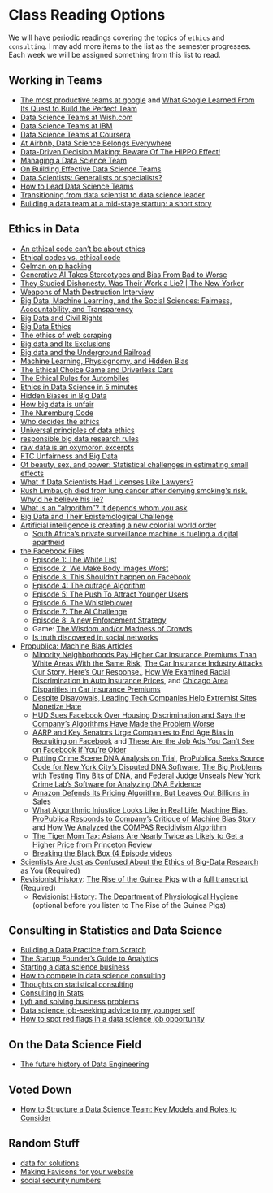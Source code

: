 # Class Reading Options

We will have periodic readings covering the topics of `ethics` and `consulting`.  I may add more items to the list as the semester progresses.  Each week we will be assigned something from this list to read.

## Working in Teams

- [The most productive teams at google](https://www.inc.com/leigh-buchanan/most-productive-teams-at-google.html) and [What Google Learned From Its Quest to Build the Perfect Team](https://www.nytimes.com/2016/02/28/magazine/what-google-learned-from-its-quest-to-build-the-perfect-team.html)
- [Data Science Teams at Wish.com](https://medium.com/wish-engineering/scaling-analytics-at-wish-619eacb97d16)
- [Data Science Teams at IBM](https://venturebeat.com/2017/12/22/how-ibm-builds-an-effective-data-science-team/)
- [Data Science Teams at Coursera](https://towardsdatascience.com/what-is-the-most-effective-way-to-structure-a-data-science-team-498041b88dae)
- [At Airbnb, Data Science Belongs Everywhere](https://medium.com/airbnb-engineering/at-airbnb-data-science-belongs-everywhere-917250c6beba)
- [Data-Driven Decision Making: Beware Of The HIPPO Effect!](https://www.forbes.com/sites/bernardmarr/2017/10/26/data-driven-decision-making-beware-of-the-hippo-effect/#9d6ba1f80f9f)
- [Managing a Data Science Team](https://hbr.org/2018/10/managing-a-data-science-team)
- [On Building Effective Data Science Teams](https://www.kdnuggets.com/2019/03/building-effective-data-science-teams.html)
- [Data Scientists: Generalists or specialists?](https://www.oreilly.com/content/data-scientists-generalists-or-specialists/)
- [How to Lead Data Science Teams](https://www.datascience-pm.com/how-to-lead-data-science-teams/)
- [Transitioning from data scientist to data science leader](https://blog.insightdatascience.com/transitioning-from-data-scientist-to-data-science-leader-9b4480f7d865)
- [Building a data team at a mid-stage startup: a short story](https://erikbern.com/2021/07/07/the-data-team-a-short-story.html)

## Ethics in Data 

- [An ethical code can’t be about ethics](https://towardsdatascience.com/an-ethical-code-cant-be-about-ethics-66acaea6f16f)
- [Ethical codes vs. ethical code](https://towardsdatascience.com/ethical-codes-vs-ethical-code-fea118987a5)
- [Gelman on p hacking](https://www.americanscientist.org/article/the-statistical-crisis-in-science)
- [Generative AI Takes Stereotypes and Bias From Bad to Worse](https://www.bloomberg.com/graphics/2023-generative-ai-bias/)
- [They Studied Dishonesty. Was Their Work a Lie? | The New Yorker](https://www.newyorker.com/magazine/2023/10/09/they-studied-dishonesty-was-their-work-a-lie)
- [Weapons of Math Destruction Interview](https://qz.com/819245/data-scientist-cathy-oneil-on-the-cold-destructiveness-of-big-data/)
- [Big Data, Machine Learning, and the Social Sciences: Fairness, Accountability, and Transparency](https://medium.com/@hannawallach/big-data-machine-learning-and-the-social-sciences-927a8e20460d)
- [Big Data and Civil Rights](http://solveforinteresting.com/big-data-is-our-generations-civil-rights-issue-and-we-dont-know-it/)
- [Big Data Ethics](https://www.forbes.com/sites/oreillymedia/2014/03/28/whats-up-with-big-data-ethics/#2ee019793591)
- [The ethics of web scraping](https://gijn.org/2015/08/12/on-the-ethics-of-web-scraping-and-data-journalism/)
- [Big data and Its Exclusions](https://www.stanfordlawreview.org/online/privacy-and-big-data-big-data-and-its-exclusions/)
- [Big data and the Underground Railroad](http://www.slate.com/articles/technology/future_tense/2014/11/big_data_underground_railroad_history_says_unfettered_collection_of_data.single.html)
- [Machine Learning, Physiognomy, and Hidden Bias](https://medium.com/@blaisea/physiognomys-new-clothes-f2d4b59fdd6a)
- [The Ethical Choice Game and Driverless Cars](http://moralmachine.mit.edu/)
- [The Ethical Rules for Autombiles](https://www.bmvi.de/SharedDocs/EN/Documents/G/ethic-commission-report.pdf?__blob=publicationFile)
- [Ethics in Data Science in 5 minutes](https://www.propublica.org/article/breaking-the-black-box-what-facebook-knows-about-you)
- [Hidden Biases in Big Data](https://hbr.org/2013/04/the-hidden-biases-in-big-data)
- [How big data is unfair](https://medium.com/@mrtz/how-big-data-is-unfair-9aa544d739de)
- [The Nuremburg Code](https://www.ushmm.org/information/exhibitions/online-exhibitions/special-focus/doctors-trial/nuremberg-code)
- [Who decides the ethics](https://www.wired.com/2016/05/scientists-just-confused-ethics-big-data-research/)
- [Universal principles of data ethics](https://www.accenture.com/t20160629T012639Z__w__/us-en/_acnmedia/PDF-24/Accenture-Universal-Principles-Data-Ethics.pdf)
- [responsible big data research rules](http://journals.plos.org/ploscompbiol/article?id=10.1371/journal.pcbi.1005399)
- [raw data is an oxymoron excerpts](http://raley.english.ucsb.edu/wp-content/Engl800/RawData-excerpts.pdf)
- [FTC Unfairness and Big Data](https://iapp.org/news/a/unfair-or-is-it-big-data-and-the-ftcs-unfairness-jurisdiction/)
- [Of beauty, sex, and power: Statistical challenges in estimating small effects](http://www.stat.columbia.edu/~gelman/research/unpublished/power.pdf)
- [What If Data Scientists Had Licenses Like Lawyers?](https://www.bloomberg.com/opinion/articles/2020-12-07/what-if-data-scientists-had-licenses-like-lawyers)
- [Rush Limbaugh died from lung cancer after denying smoking's risk. Why'd he believe his lie?](https://www.nbcnews.com/think/opinion/rush-limbaugh-died-lung-cancer-after-denying-smoking-s-risk-ncna1258395)
- [What is an “algorithm”? It depends whom you ask](https://www.technologyreview.com/2021/02/26/1020007/what-is-an-algorithm/)
- [Big Data and Their Epistemological Challenge](https://rd.springer.com/article/10.1007/s13347-012-0093-4)
- [Artificial intelligence is creating a new colonial world order](https://www.technologyreview.com/2022/04/19/1049592/artificial-intelligence-colonialism/)
    - [South Africa’s private surveillance machine is fueling a digital apartheid](https://www.technologyreview.com/2022/04/19/1049996/south-africa-ai-surveillance-digital-apartheid)
- [the Facebook Files](https://www.wsj.com/articles/the-facebook-files-11642035385)
    - [Episode 1: The White List](https://www.wsj.com/podcasts/the-journal/the-facebook-files-part-1-the-whitelist/72a1e8f5-a187-4a91-bedb-b0b0d39f5cce)
    - [Episode 2: We Make Body Images Worst](https://www.wsj.com/podcasts/the-journal/the-facebook-files-part-2-we-make-body-image-issues-worse/c2c4d7ba-f261-4343-8d18-d4de177cf973) 
    - [Episode 3: This Shouldn’t happen on Facebook](https://www.wsj.com/podcasts/the-journal/the-facebook-files-part-3-this-shouldnt-happen-on-facebook/0ec75bcc-5290-4ca5-8b7c-84bdce7eb11f)
    - [Episode 4: The outrage Algorithm](https://www.wsj.com/podcasts/the-journal/the-facebook-files-part-4-the-outrage-algorithm/e619fbb7-43b0-485b-877f-18a98ffa773f)
    - [Episode 5: The Push To Attract Younger Users](https://www.wsj.com/podcasts/the-journal/the-facebook-files-part-5-the-push-to-attract-younger-users/ca84a552-9b4e-4f8f-9575-597b4b089062)
    - [Episode 6: The Whistleblower](https://www.wsj.com/podcasts/the-journal/the-facebook-files-part-6-the-whistleblower/b311b3d8-b50a-425f-9eb7-12a9c4278acd)
    - [Episode 7: The AI Challenge](https://www.wsj.com/podcasts/the-journal/the-facebook-files-part-7-the-ai-challenge/318d6439-93e5-4352-9f08-402af9a79d4b)
    - [Episode 8: A new Enforcement Strategy](https://www.wsj.com/podcasts/the-journal/the-facebook-files-part-8-a-new-enforcement-strategy/87b65b05-de52-40f7-bbc3-d1a5d7932201)
    - Game: [The Wisdom and/or Madness of Crowds](https://ncase.me/crowds/)
    - [Is truth discovered in social networks](https://www.mostmovedmover.com/post/is-truth-discovered-in-social-networks/)
- [Propublica: Machine Bias Articles](https://www.propublica.org/series/machine-bias)
    - [Minority Neighborhoods Pay Higher Car Insurance Premiums Than White Areas With the Same Risk](https://www.propublica.org/article/minority-neighborhoods-higher-car-insurance-premiums-white-areas-same-risk), [The Car Insurance Industry Attacks Our Story. Here’s Our Response.](https://www.propublica.org/article/the-car-insurance-industry-attacks-our-story-our-response), [How We Examined Racial Discrimination in Auto Insurance Prices](https://www.propublica.org/article/minority-neighborhoods-higher-car-insurance-premiums-methodology), and [Chicago Area Disparities in Car Insurance Premiums](https://projects.propublica.org/graphics/carinsurance)
    - [Despite Disavowals, Leading Tech Companies Help Extremist Sites Monetize Hate](https://www.propublica.org/article/leading-tech-companies-help-extremist-sites-monetize-hate)
    - [HUD Sues Facebook Over Housing Discrimination and Says the Company’s Algorithms Have Made the Problem Worse](https://www.propublica.org/article/hud-sues-facebook-housing-discrimination-advertising-algorithms)
    - [AARP and Key Senators Urge Companies to End Age Bias in Recruiting on Facebook](https://www.propublica.org/article/aarp-and-key-senators-urge-companies-to-end-age-bias-in-recruiting-on-facebook) and [These Are the Job Ads You Can’t See on Facebook If You’re Older](https://projects.propublica.org/graphics/facebook-job-ads)
    - [Putting Crime Scene DNA Analysis on Trial](https://www.propublica.org/article/putting-crime-scene-dna-analysis-on-trial), [ProPublica Seeks Source Code for New York City’s Disputed DNA Software](https://www.propublica.org/article/propublica-seeks-source-code-for-new-york-city-disputed-dna-software), [The Big Problems with Testing Tiny Bits of DNA](https://www.propublica.org/video/the-big-problems-with-testing-tiny-bits-of-dna), and [Federal Judge Unseals New York Crime Lab’s Software for Analyzing DNA Evidence](https://www.propublica.org/article/federal-judge-unseals-new-york-crime-labs-software-for-analyzing-dna-evidence)
    - [Amazon Defends Its Pricing Algorithm, But Leaves Out Billions in Sales](https://www.propublica.org/article/amazon-defends-its-pricing-algorithm-but-leaves-out-billions-in-sales)
    - [What Algorithmic Injustice Looks Like in Real Life](https://www.propublica.org/article/what-algorithmic-injustice-looks-like-in-real-life), [Machine Bias](https://www.propublica.org/article/machine-bias-risk-assessments-in-criminal-sentencing),  [ProPublica Responds to Company’s Critique of Machine Bias Story](https://www.propublica.org/article/propublica-responds-to-companys-critique-of-machine-bias-story) and [How We Analyzed the COMPAS Recidivism Algorithm](https://www.propublica.org/article/how-we-analyzed-the-compas-recidivism-algorithm)
    - [The Tiger Mom Tax: Asians Are Nearly Twice as Likely to Get a Higher Price from Princeton Review](https://www.propublica.org/article/asians-nearly-twice-as-likely-to-get-higher-price-from-princeton-review)
    - [Breaking the Black Box (4 Episode videos](https://www.propublica.org/article/breaking-the-black-box-what-facebook-knows-about-you)
- [Scientists Are Just as Confused About the Ethics of Big-Data Research as You](https://www.wired.com/2016/05/scientists-just-confused-ethics-big-data-research/) (Required)
- [Revisionist History](https://www.pushkin.fm/podcasts/revisionist-history): [The Rise of the Guinea Pigs](https://www.pushkin.fm/podcasts/revisionist-history/the-rise-of-the-guinea-pigs) with a [full transcript](https://share.descript.com/view/clnEDEyfvbI) (Required)
    - [Revisionist History](https://www.pushkin.fm/podcasts/revisionist-history):   [The Department of Physiological Hygiene](https://arc.net/l/quote/ygfukspx) (optional before you listen to The Rise of the Guinea Pigs)

## Consulting in Statistics and Data Science

- [Building a Data Practice from Scratch](https://medium.com/sawyer-childhood-development/building-a-data-practice-from-scratch-781eaaae47d4)
- [The Startup Founder’s Guide to Analytics](https://thinkgrowth.org/the-startup-founders-guide-to-analytics-1d2176f20ac1)
- [Starting a data science business](https://medium.com/@brockferguson/leaving-academia-to-start-a-data-science-company-looking-back-at-our-first-year-33dab049d965)
- [How to compete in data science consulting](https://www.datasciencecentral.com/profiles/blogs/how-to-compete-against-data-scientists-charging-30-hour)
- [Thoughts on statistical consulting](https://kbroman.wordpress.com/2013/04/02/thoughts-on-statistical-consulting/)
- [Consulting in Stats](https://www.jstor.org/tc/accept?origin=/stable/pdf/1267257.pdf?refreqid=excelsior%3A7b057a53e9445c601d81754093f44ba6)
- [Lyft and solving business problems](https://eng.lyft.com/empowering-personalized-marketing-with-machine-learning-fd36e6bdeca6)
- [Data science job-seeking advice to my younger self](https://towardsdatascience.com/data-science-job-seeking-advice-to-my-younger-self-7be10a601030)
- [How to spot red flags in a data science job opportunity](https://towardsdatascience.com/how-to-spot-red-flags-in-a-data-science-job-opportunity-22191e71f21)

## On the Data Science Field

- [The future history of Data Engineering](https://groupby1.substack.com/p/data-engineering)

## Voted Down

- [How to Structure a Data Science Team: Key Models and Roles to Consider](https://www.altexsoft.com/blog/datascience/how-to-structure-data-science-team-key-models-and-roles/)

## Random Stuff

- [data for solutions](http://radar.oreilly.com/2012/07/data-jujitsu.html)
- [Making Favicons for your website](https://www.favicon-generator.org/)
- [social security numbers](https://www.wired.com/story/the-equifax-breach-exposes-americas-identity-crisis/)
